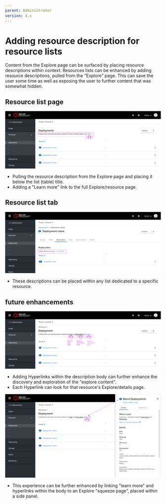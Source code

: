 ```yaml
---
parent: Administrator
version: 4.x
---
```


# Adding resource description for resource lists

Content from the Explore page can be surfaced by placing resource descriptions within context.
Resources lists can be enhanced by adding resource descriptions, pulled from the "Explore" page.
This can save the user some time as well as exposing the user to further content that was somewhat hidden.

## Resource list page
![Deployment page](img/List-Description-00.png)
* Pulling the resource description from the Explore page and placing it below the list (table) title.
* Adding a "Learn more" link to the full Explore/resource page.

## Resource list tab
![ReplicaSets tab](img/List-Description-01.png)
* These descriptions can be placed within any list dedicated to a specific resource.

## future enhancements
![Hyperlinks to descriptions](img/List-Description-02.png)
* Adding Hyperlinks within the description body can further enhance the discovery and exploration of the "explore content".
* Each Hyperlink can look for that resource's Explore/details page.

![Link to "Explore" side panel](img/List-Description-03.png)
* This experience can be further enhanced by linking "learn more" and hyperlinks within the body to an Explore "squeeze page", placed within a side panel.
